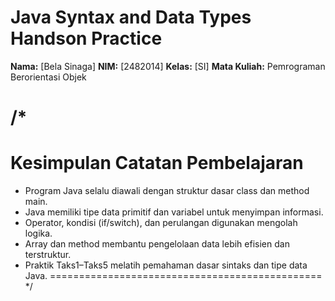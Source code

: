 # Java Syntax and Data Types Handson Practice

**Nama:** [Bela Sinaga]
**NIM:** [2482014]
**Kelas:** [SI]
**Mata Kuliah:** Pemrograman Berorientasi Objek

/*
===============================================
Kesimpulan Catatan Pembelajaran
===============================================
- Program Java selalu diawali dengan struktur dasar class dan method main.
- Java memiliki tipe data primitif dan variabel untuk menyimpan informasi. 
- Operator, kondisi (if/switch), dan perulangan digunakan mengolah logika.
- Array dan method membantu pengelolaan data lebih efisien dan terstruktur.
- Praktik Taks1–Taks5 melatih pemahaman dasar sintaks dan tipe data Java.
===============================================
*/
